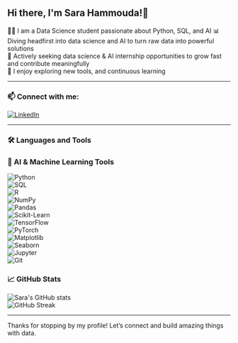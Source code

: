 ## Hi there, I'm Sara Hammouda!👋

👩‍🎓 I am a Data Science student passionate about Python, SQL, and AI 
📊 Diving headfirst into data science and AI to turn raw data into powerful solutions  
🚀 Actively seeking data science & AI internship opportunities to grow fast and contribute meaningfully  
🎨 I enjoy exploring new tools, and continuous learning  


---

### 📫 Connect with me:  

[![LinkedIn](https://img.shields.io/badge/LinkedIn-0077B5?style=for-the-badge&logo=linkedin&logoColor=white)](https://www.linkedin.com/in/sara-hammouda-671a7b239/)

---

### 🛠 Languages and Tools

### 🤖 AI & Machine Learning Tools

![Python](https://img.shields.io/badge/Python-3776AB?style=for-the-badge&logo=python&logoColor=white)  
![SQL](https://img.shields.io/badge/SQL-00758F?style=for-the-badge&logo=postgresql&logoColor=white)  
![R](https://img.shields.io/badge/R-276DC3?style=for-the-badge&logo=r&logoColor=white)  
![NumPy](https://img.shields.io/badge/NumPy-013243?style=for-the-badge&logo=NumPy&logoColor=white)  
![Pandas](https://img.shields.io/badge/Pandas-150458?style=for-the-badge&logo=pandas&logoColor=white)  
![Scikit-Learn](https://img.shields.io/badge/Scikit--Learn-F7931E?style=for-the-badge&logo=scikit-learn&logoColor=white)  
![TensorFlow](https://img.shields.io/badge/TensorFlow-FF6F00?style=for-the-badge&logo=tensorflow&logoColor=white)  
![PyTorch](https://img.shields.io/badge/PyTorch-EE4C2C?style=for-the-badge&logo=pytorch&logoColor=white)  
![Matplotlib](https://img.shields.io/badge/Matplotlib-11557C?style=for-the-badge&logo=matplotlib&logoColor=white)  
![Seaborn](https://img.shields.io/badge/Seaborn-3F4F75?style=for-the-badge&logo=python&logoColor=white)  
![Jupyter](https://img.shields.io/badge/Jupyter-F37626?style=for-the-badge&logo=jupyter&logoColor=white)  
![Git](https://img.shields.io/badge/Git-F05032?style=for-the-badge&logo=git&logoColor=white)  



### 📈 GitHub Stats  
![Sara's GitHub stats](https://github-readme-stats.vercel.app/api?username=sarahammoudaa&show_icons=true&theme=radical)  
![GitHub Streak](https://github-readme-streak-stats.herokuapp.com/?user=sarahammoudaa&theme=radical)  

---

Thanks for stopping by my profile! Let’s connect and build amazing things with data.

